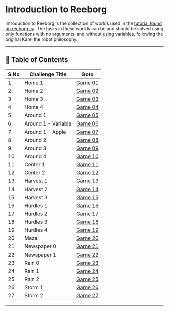 # Introduction to Reeborg

Introduction to Reeborg is the collection of worlds used in the [tutorial found on reeborg.ca](https://reeborg.ca/docs/en/). The tasks in these worlds can be and should be solved using only functions with no arguments, and without using variables, following the original Karel the robot philosophy.

---

## 📅 Table of Contents

| S.No | Challenge Title        | Goto                      |  
|------|------------------------|---------------------------|
| 1    | Home 1                 | [Game 01](1/README.md)    |  
| 2    | Home 2                 | [Game 02](2/README.md)    |
| 3    | Home 3                 | [Game 03](3/README.md)    |
| 4    | Home 4                 | [Game 04](4/README.md)    |
| 5    | Around 1               | [Game 05](5/README.md)    |
| 6    | Around 1 - Variable    | [Game 06](6/README.md)    |
| 7    | Around 1 - Apple       | [Game 07](7/README.md)    |
| 8    | Around 2               | [Game 08](8/README.md)    |
| 9    | Around 3               | [Game 09](9/README.md)    |
| 10   | Around 4               | [Game 10](10/README.md)   |
| 11   | Center 1               | [Game 11](11/README.md)   |
| 12   | Center 2               | [Game 12](12/README.md)   |
| 13   | Harvest 1              | [Game 13](13/README.md)   |
| 14   | Harvest 2              | [Game 14](14/README.md)   |
| 15   | Harvest 3              | [Game 15](15/README.md)   |
| 16   | Hurdles 1              | [Game 16](16/README.md)   |
| 17   | Hurdles 2              | [Game 17](17/README.md)   |
| 18   | Hurdles 3              | [Game 18](18/README.md)   |
| 19   | Hurdles 4              | [Game 19](19/README.md)   |
| 20   | Maze                   | [Game 20](20/README.md)   |
| 21   | Newspaper 0            | [Game 21](21/README.md)   |
| 22   | Newspaper 1            | [Game 22](22/README.md)   |
| 23   | Rain 0                 | [Game 23](23/README.md)   |
| 24   | Rain 1                 | [Game 24](24/README.md)   |
| 25   | Rain 2                 | [Game 25](25/README.md)   |
| 26   | Storm 1                | [Game 26](26/README.md)   |
| 27   | Storm 2                | [Game 27](27/README.md)   |

---